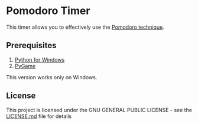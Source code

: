 # Pomodoro Timer
This timer allows you to effectively use the [Pomodoro technique](https://en.wikipedia.org/wiki/Pomodoro_Technique).

## Prerequisites
1. [Python for Windows](https://www.python.org/downloads/windows/)
2. [PyGame](https://www.pygame.org/download.shtml)

This version works only on Windows.

## License
This project is licensed under the GNU GENERAL PUBLIC LICENSE - see the [LICENSE.md](https://github.com/McPig/pomodoro_timer/blob/master/LICENSE) file for details

